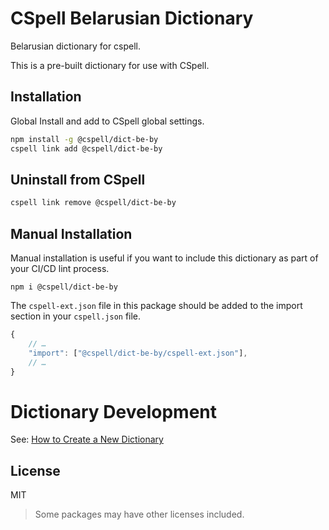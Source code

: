 # CSpell Belarusian Dictionary

Belarusian dictionary for cspell.

This is a pre-built dictionary for use with CSpell.

## Installation

Global Install and add to CSpell global settings.

```sh
npm install -g @cspell/dict-be-by
cspell link add @cspell/dict-be-by
```

## Uninstall from CSpell

```sh
cspell link remove @cspell/dict-be-by
```

## Manual Installation

Manual installation is useful if you want to include this dictionary as part of your CI/CD lint process.

```
npm i @cspell/dict-be-by
```

The `cspell-ext.json` file in this package should be added to the import section in your `cspell.json` file.

```javascript
{
    // …
    "import": ["@cspell/dict-be-by/cspell-ext.json"],
    // …
}
```

# Dictionary Development

See: [How to Create a New Dictionary](https://github.com/streetsidesoftware/cspell-dicts#how-to-create-a-new-dictionary)

## License

MIT

> Some packages may have other licenses included.

<!--- @@inject: ../../static/footer.md --->
